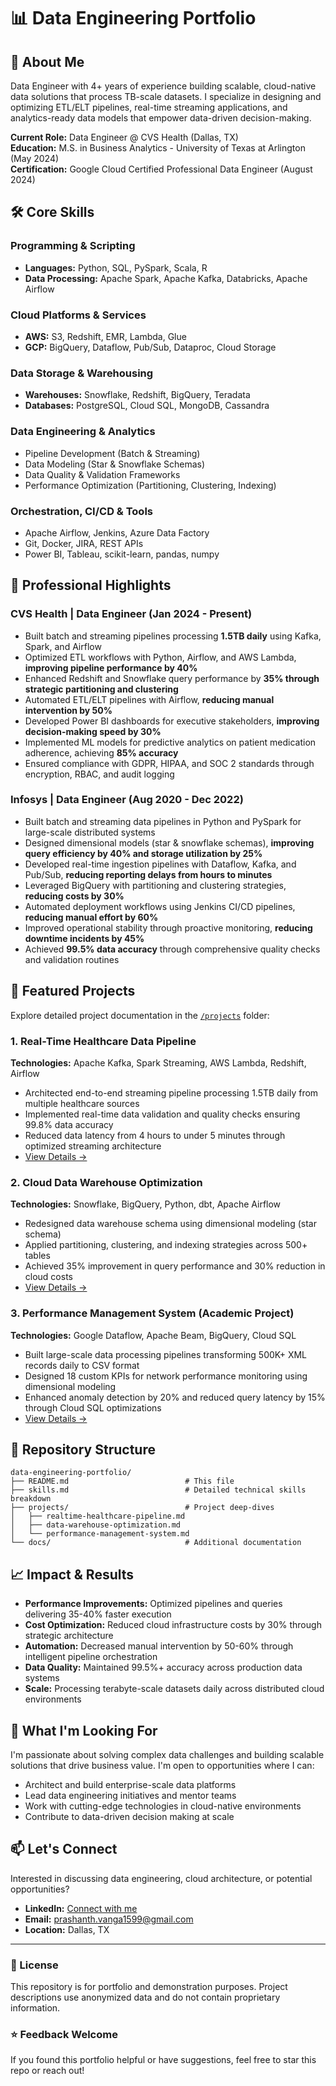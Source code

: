 # 📊 Data Engineering Portfolio

## 👋 About Me

Data Engineer with 4+ years of experience building scalable, cloud-native data solutions that process TB-scale datasets. I specialize in designing and optimizing ETL/ELT pipelines, real-time streaming applications, and analytics-ready data models that empower data-driven decision-making.

**Current Role:** Data Engineer @ CVS Health (Dallas, TX)  
**Education:** M.S. in Business Analytics - University of Texas at Arlington (May 2024)  
**Certification:** Google Cloud Certified Professional Data Engineer (August 2024)

## 🛠️ Core Skills

### Programming & Scripting
- **Languages:** Python, SQL, PySpark, Scala, R
- **Data Processing:** Apache Spark, Apache Kafka, Databricks, Apache Airflow

### Cloud Platforms & Services
- **AWS:** S3, Redshift, EMR, Lambda, Glue
- **GCP:** BigQuery, Dataflow, Pub/Sub, Dataproc, Cloud Storage

### Data Storage & Warehousing
- **Warehouses:** Snowflake, Redshift, BigQuery, Teradata
- **Databases:** PostgreSQL, Cloud SQL, MongoDB, Cassandra

### Data Engineering & Analytics
- Pipeline Development (Batch & Streaming)
- Data Modeling (Star & Snowflake Schemas)
- Data Quality & Validation Frameworks
- Performance Optimization (Partitioning, Clustering, Indexing)

### Orchestration, CI/CD & Tools
- Apache Airflow, Jenkins, Azure Data Factory
- Git, Docker, JIRA, REST APIs
- Power BI, Tableau, scikit-learn, pandas, numpy

## 💼 Professional Highlights

### CVS Health | Data Engineer (Jan 2024 - Present)
- Built batch and streaming pipelines processing **1.5TB daily** using Kafka, Spark, and Airflow
- Optimized ETL workflows with Python, Airflow, and AWS Lambda, **improving pipeline performance by 40%**
- Enhanced Redshift and Snowflake query performance by **35% through strategic partitioning and clustering**
- Automated ETL/ELT pipelines with Airflow, **reducing manual intervention by 50%**
- Developed Power BI dashboards for executive stakeholders, **improving decision-making speed by 30%**
- Implemented ML models for predictive analytics on patient medication adherence, achieving **85% accuracy**
- Ensured compliance with GDPR, HIPAA, and SOC 2 standards through encryption, RBAC, and audit logging

### Infosys | Data Engineer (Aug 2020 - Dec 2022)
- Built batch and streaming data pipelines in Python and PySpark for large-scale distributed systems
- Designed dimensional models (star & snowflake schemas), **improving query efficiency by 40% and storage utilization by 25%**
- Developed real-time ingestion pipelines with Dataflow, Kafka, and Pub/Sub, **reducing reporting delays from hours to minutes**
- Leveraged BigQuery with partitioning and clustering strategies, **reducing costs by 30%**
- Automated deployment workflows using Jenkins CI/CD pipelines, **reducing manual effort by 60%**
- Improved operational stability through proactive monitoring, **reducing downtime incidents by 45%**
- Achieved **99.5% data accuracy** through comprehensive quality checks and validation routines

## 🚀 Featured Projects

Explore detailed project documentation in the [`/projects`](./projects) folder:

### 1. Real-Time Healthcare Data Pipeline
**Technologies:** Apache Kafka, Spark Streaming, AWS Lambda, Redshift, Airflow

- Architected end-to-end streaming pipeline processing 1.5TB daily from multiple healthcare sources
- Implemented real-time data validation and quality checks ensuring 99.8% data accuracy
- Reduced data latency from 4 hours to under 5 minutes through optimized streaming architecture
- [View Details →](./projects/realtime-healthcare-pipeline.md)

### 2. Cloud Data Warehouse Optimization
**Technologies:** Snowflake, BigQuery, Python, dbt, Apache Airflow

- Redesigned data warehouse schema using dimensional modeling (star schema)
- Applied partitioning, clustering, and indexing strategies across 500+ tables
- Achieved 35% improvement in query performance and 30% reduction in cloud costs
- [View Details →](./projects/data-warehouse-optimization.md)

### 3. Performance Management System (Academic Project)
**Technologies:** Google Dataflow, Apache Beam, BigQuery, Cloud SQL

- Built large-scale data processing pipelines transforming 500K+ XML records daily to CSV format
- Designed 18 custom KPIs for network performance monitoring using dimensional modeling
- Enhanced anomaly detection by 20% and reduced query latency by 15% through Cloud SQL optimizations
- [View Details →](./projects/performance-management-system.md)

## 📂 Repository Structure

```
data-engineering-portfolio/
├── README.md                          # This file
├── skills.md                          # Detailed technical skills breakdown
├── projects/                          # Project deep-dives
│   ├── realtime-healthcare-pipeline.md
│   ├── data-warehouse-optimization.md
│   └── performance-management-system.md
└── docs/                              # Additional documentation
```

## 📈 Impact & Results

- **Performance Improvements:** Optimized pipelines and queries delivering 35-40% faster execution
- **Cost Optimization:** Reduced cloud infrastructure costs by 30% through strategic architecture
- **Automation:** Decreased manual intervention by 50-60% through intelligent pipeline orchestration
- **Data Quality:** Maintained 99.5%+ accuracy across production data systems
- **Scale:** Processing terabyte-scale datasets daily across distributed cloud environments

## 🎯 What I'm Looking For

I'm passionate about solving complex data challenges and building scalable solutions that drive business value. I'm open to opportunities where I can:

- Architect and build enterprise-scale data platforms
- Lead data engineering initiatives and mentor teams
- Work with cutting-edge technologies in cloud-native environments
- Contribute to data-driven decision making at scale

## 📫 Let's Connect

Interested in discussing data engineering, cloud architecture, or potential opportunities?

- **LinkedIn:** [Connect with me](https://linkedin.com/in/prashanth-vanga)
- **Email:** prashanth.vanga1599@gmail.com
- **Location:** Dallas, TX

---

### 📄 License

This repository is for portfolio and demonstration purposes. Project descriptions use anonymized data and do not contain proprietary information.

### ⭐ Feedback Welcome

If you found this portfolio helpful or have suggestions, feel free to star this repo or reach out!
